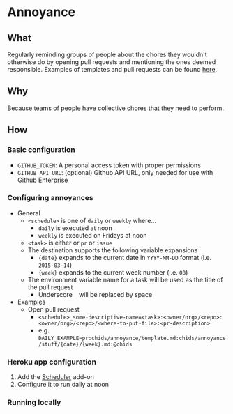 # Annoyance

## What

Regularly reminding groups of people about the chores they wouldn't otherwise do by opening pull requests and mentioning the ones deemed responsible. Examples of templates and pull requests can be found [here](https://github.com/smp-labs/annoyances).

## Why

Because teams of people have collective chores that they need to perform.

## How

### Basic configuration

* `GITHUB_TOKEN`: A personal access token with proper permissions
* `GITHUB_API_URL`: (optional) Github API URL, only needed for use with Github Enterprise

### Configuring annoyances

* General
   * `<schedule>` is one of `daily` or `weekly` where...
      * `daily` is executed at noon
      * `weekly` is executed on Fridays at noon
   * `<task>` is either or `pr` or `issue`
   * The destination supports the following variable expansions
      * `{date}` expands to the current date in `YYYY-MM-DD` format (i.e. `2015-03-14`)
      * `{week}` expands to the current week number (i.e. `08`)
   * The environment variable name for a task will be used as the title of the pull request
      * Underscore `_` will be replaced by space ` `
* Examples
   * Open pull request
      * `<schedule>_some-descriptive-name=<task>:<owner/org>/<repo>:<owner/org>/<repo>/<where-to-put-file>:<pr-description>`
      * e.g. `DAILY_EXAMPLE=pr:chids/annoyance/template.md:chids/annoyance/stuff/{date}/{week}.md:@chids`

### Heroku app configuration

1. Add the [Scheduler](https://devcenter.heroku.com/articles/scheduler) add-on
2. Configure it to run daily at noon

### Running locally
